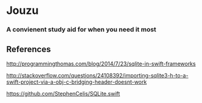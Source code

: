 # Jouzu

### A convienent study aid for when you need it most

## References

http://programmingthomas.com/blog/2014/7/23/sqlite-in-swift-frameworks

http://stackoverflow.com/questions/24108392/importing-sqlite3-h-to-a-swift-project-via-a-obj-c-bridging-header-doesnt-work

https://github.com/StephenCelis/SQLite.swift

